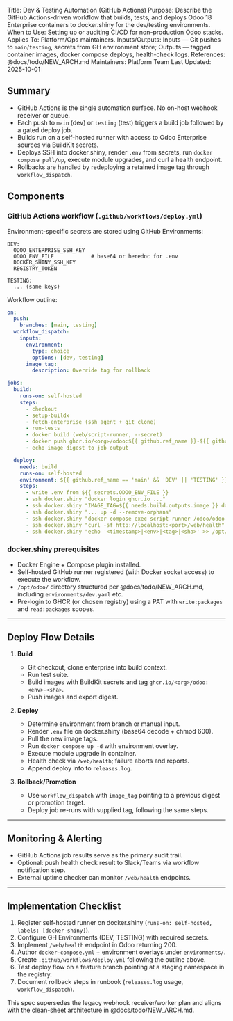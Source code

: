 Title: Dev & Testing Automation (GitHub Actions)
Purpose: Describe the GitHub Actions-driven workflow that builds, tests, and deploys Odoo 18 Enterprise containers to docker.shiny for the dev/testing environments.
When to Use: Setting up or auditing CI/CD for non-production Odoo stacks.
Applies To: Platform/Ops maintainers.
Inputs/Outputs: Inputs — Git pushes to `main`/`testing`, secrets from GH environment store; Outputs — tagged container images, docker compose deploys, health-check logs.
References: @docs/todo/NEW_ARCH.md
Maintainers: Platform Team
Last Updated: 2025-10-01

## Summary

- GitHub Actions is the single automation surface. No on-host webhook receiver or queue.
- Each push to `main` (dev) or `testing` (test) triggers a build job followed by a gated deploy job.
- Builds run on a self-hosted runner with access to Odoo Enterprise sources via BuildKit secrets.
- Deploys SSH into docker.shiny, render `.env` from secrets, run `docker compose pull/up`, execute module upgrades, and curl a health endpoint.
- Rollbacks are handled by redeploying a retained image tag through `workflow_dispatch`.

## Components

### GitHub Actions workflow (`.github/workflows/deploy.yml`)

Environment-specific secrets are stored using GitHub Environments:

```
DEV:
  ODOO_ENTERPRISE_SSH_KEY
  ODOO_ENV_FILE            # base64 or heredoc for .env
  DOCKER_SHINY_SSH_KEY
  REGISTRY_TOKEN

TESTING:
  ... (same keys)
```

Workflow outline:

```yaml
on:
  push:
    branches: [main, testing]
  workflow_dispatch:
    inputs:
      environment:
        type: choice
        options: [dev, testing]
      image_tag:
        description: Override tag for rollback

jobs:
  build:
    runs-on: self-hosted
    steps:
      - checkout
      - setup-buildx
      - fetch-enterprise (ssh agent + git clone)
      - run-tests
      - docker build (web/script-runner, --secret)
      - docker push ghcr.io/<org>/odoo:${{ github.ref_name }}-${{ github.sha }}
      - echo image digest to job output

  deploy:
    needs: build
    runs-on: self-hosted
    environment: ${{ github.ref_name == 'main' && 'DEV' || 'TESTING' }}
    steps:
      - write .env from ${{ secrets.ODOO_ENV_FILE }}
      - ssh docker.shiny "docker login ghcr.io ..."
      - ssh docker.shiny "IMAGE_TAG=${{ needs.build.outputs.image }} docker compose -f docker-compose.yml -f environments/${{ env_name }}.yaml pull web script-runner"
      - ssh docker.shiny "... up -d --remove-orphans"
      - ssh docker.shiny "docker compose exec script-runner /odoo/odoo-bin -u $ODOO_UPDATE -d $ODOO_DB_NAME --stop-after-init"
      - ssh docker.shiny "curl -sf http://localhost:<port>/web/health"
      - ssh docker.shiny "echo '<timestamp>|<env>|<tag>|<sha>' >> /opt/odoo/releases.log"
```

### docker.shiny prerequisites

- Docker Engine + Compose plugin installed.
- Self-hosted GitHub runner registered (with Docker socket access) to execute the workflow.
- `/opt/odoo/` directory structured per @docs/todo/NEW_ARCH.md, including `environments/dev.yaml` etc.
- Pre-login to GHCR (or chosen registry) using a PAT with `write:packages` and `read:packages` scopes.

---

## Deploy Flow Details

1. **Build**
   - Git checkout, clone enterprise into build context.
   - Run test suite.
   - Build images with BuildKit secrets and tag `ghcr.io/<org>/odoo:<env>-<sha>`.
   - Push images and export digest.

2. **Deploy**
   - Determine environment from branch or manual input.
   - Render `.env` file on docker.shiny (base64 decode + chmod 600).
   - Pull the new image tags.
   - Run `docker compose up -d` with environment overlay.
   - Execute module upgrade in container.
   - Health check via `/web/health`; failure aborts and reports.
   - Append deploy info to `releases.log`.

3. **Rollback/Promotion**
   - Use `workflow_dispatch` with `image_tag` pointing to a previous digest or promotion target.
   - Deploy job re-runs with supplied tag, following the same steps.

---

## Monitoring & Alerting

- GitHub Actions job results serve as the primary audit trail.
- Optional: push health check result to Slack/Teams via workflow notification step.
- External uptime checker can monitor `/web/health` endpoints.

---

## Implementation Checklist

1. Register self-hosted runner on docker.shiny (`runs-on: self-hosted, labels: [docker-shiny]`).
2. Configure GH Environments (DEV, TESTING) with required secrets.
3. Implement `/web/health` endpoint in Odoo returning 200.
4. Author `docker-compose.yml` + environment overlays under `environments/`.
5. Create `.github/workflows/deploy.yml` following the outline above.
6. Test deploy flow on a feature branch pointing at a staging namespace in the registry.
7. Document rollback steps in runbook (`releases.log` usage, `workflow_dispatch`).

This spec supersedes the legacy webhook receiver/worker plan and aligns with the
clean-sheet architecture in @docs/todo/NEW_ARCH.md.

